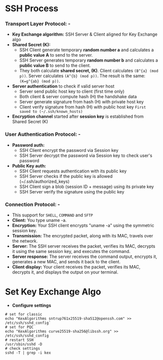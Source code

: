 # SSH Process

### Transport Layer Protocol: -
- **Key Exchange algorithm:** SSH Server & Client aligned for Key Exchange algo
- **Shared Secret (K):** 
    - SSH Client generate temporary **random number a** and calculates a **public value A** to send to the server.
    - SSH Server generates temporary **random number b** and calculates a **public value B** to send to the client.
    - They both calculate **shared secret, (K)**. Client calculates `(B^{a} (mod p))`. Server calculates `(A^{b} (mod p))`. The result is the same: `(K=g^{ab} (mod p))`.
- **Server authentication** to check if valid server host
    - Server send public host key to client (first time only)
    - Both client & server compute hash (H) the handshake data
    - Server generate signature from hash (H) with private host key
    - Client verify signature from hash (H) with public host key `First saved to (~/.ssh/known_hosts)`
- **Encryption channel** started after **session key** is established from Shared Secret (K)

### User Authentication Protocol: -
- **Password auth:**
    - SSH Client encrypt the password via Session key
    - SSH Server decrypt the password via Session key to check user's password
- **Public Key auth:**
    - SSH Client requests authentication with its public key
    - SSH Server checks if the public key is allowed (~/.ssh/authorized_keys)
    - SSH Client sign a blob (session ID + message) using its private key
    - SSH Server verify the signature using the public key

### Connection Protocol: -
- This support for `SHELL`, `COMMAND` and `SFTP`
- **Client:** You type uname -a.
- **Encryption:** Your SSH client encrypts "uname -a" using the symmetric session key.
- **Transmission:** The encrypted packet, along with its MAC, travels over the network.
- **Server:** The SSH server receives the packet, verifies its MAC, decrypts it using the same session key, and executes the command.
- **Server response:** The server receives the command output, encrypts it, generates a new MAC, and sends it back to the client.
- **Client display:** Your client receives the packet, verifies its MAC, decrypts it, and displays the output on your terminal. 


# Set Key Exchange Algo
- **Configure settings**
```shell
# set for classic
echo "KexAlgorithms sntrup761x25519-sha512@openssh.com" >> /etc/ssh/sshd_config` 
# set for PQC
echo "KexAlgorithms curve25519-sha256@libssh.org" >> /etc/ssh/sshd_config 
# restart SSH
/usr/sbin/sshd -D
# check settings 
sshd -T | grep -i kex 
```
